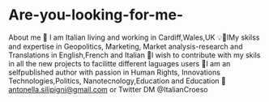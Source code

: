 # Are-you-looking-for-me-
About me
:information_desk_person: I am Italian living and working in Cardiff,Wales,UK
:bulb::bookmark_tabs:IMy skilss and expertise in Geopolitics, Marketing,  Market analysis-research and Translations in English,French and Italian
:busts_in_silhouette:I wish to contribute with my skils in all the new projects to facilitte different laguages users
:heartbeat:I am an selfpublished author with passion in Human Rights, Innovations Technologies,Politics, Nanotecnology,Education and Education
:email: antonella.silipigni@gmail.com  or Twitter DM @ItalianCroeso
